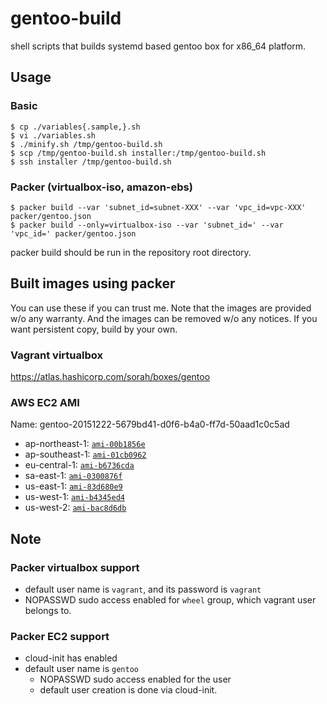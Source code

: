 # gentoo-build

shell scripts that builds systemd based gentoo box for x86_64 platform.

## Usage

### Basic

```
$ cp ./variables{.sample,}.sh
$ vi ./variables.sh
$ ./minify.sh /tmp/gentoo-build.sh
$ scp /tmp/gentoo-build.sh installer:/tmp/gentoo-build.sh
$ ssh installer /tmp/gentoo-build.sh
```

### Packer (virtualbox-iso, amazon-ebs)

```
$ packer build --var 'subnet_id=subnet-XXX' --var 'vpc_id=vpc-XXX' packer/gentoo.json
$ packer build --only=virtualbox-iso --var 'subnet_id=' --var 'vpc_id=' packer/gentoo.json
```

packer build should be run in the repository root directory.

## Built images using packer

You can use these if you can trust me. Note that the images are provided w/o any warranty. And the images can be removed w/o any notices.
If you want persistent copy, build by your own.

### Vagrant virtualbox

https://atlas.hashicorp.com/sorah/boxes/gentoo

### AWS EC2 AMI

Name: gentoo-20151222-5679bd41-d0f6-b4a0-ff7d-50aad1c0c5ad

- ap-northeast-1: [`ami-00b1856e`](https://console.aws.amazon.com/ec2/home?region=ap-northeast-1#launchAmi=ami-00b1856e)
- ap-southeast-1: [`ami-01cb0962`](https://console.aws.amazon.com/ec2/home?region=ap-southeast-1#launchAmi=ami-01cb0962)
- eu-central-1: [`ami-b6736cda`](https://console.aws.amazon.com/ec2/home?region=eu-central-1#launchAmi=ami-b6736cda)
- sa-east-1: [`ami-0300876f`](https://console.aws.amazon.com/ec2/home?region=sa-east-1#launchAmi=ami-0300876f)
- us-east-1: [`ami-83d680e9`](https://console.aws.amazon.com/ec2/home?region=us-east-1#launchAmi=ami-83d680e9)
- us-west-1: [`ami-b4345ed4`](https://console.aws.amazon.com/ec2/home?region=us-west-1#launchAmi=ami-b4345ed4)
- us-west-2: [`ami-bac8d6db`](https://console.aws.amazon.com/ec2/home?region=us-west-2#launchAmi=ami-bac8d6db)

<!-- :'<,'>s/\v^(.+): (.+)$/- \1: [`\2`](https:\/\/console.aws.amazon.com\/ec2\/home?region=\1#launchAmi=\2)/ -->

## Note

### Packer virtualbox support

- default user name is `vagrant`, and its password is `vagrant`
- NOPASSWD sudo access enabled for `wheel` group, which vagrant user belongs to.

### Packer EC2 support

- cloud-init has enabled
- default user name is `gentoo`
  - NOPASSWD sudo access enabled for the user
  - default user creation is done via cloud-init.
